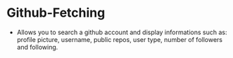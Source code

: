 # Github-Fetching
- Allows you to search a github account and display informations such as: profile picture, username, public repos, user type, number of followers and following.
